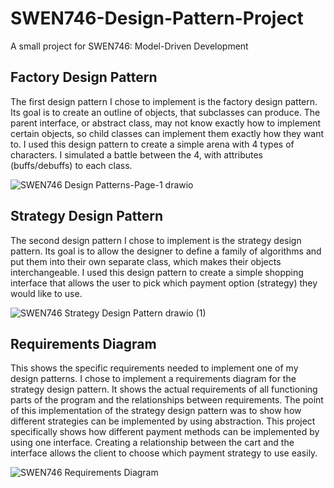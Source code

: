 # SWEN746-Design-Pattern-Project
A small project for SWEN746: Model-Driven Development

## Factory Design Pattern
The first design pattern I chose to implement is the factory design pattern. Its goal is to create an outline of objects, that subclasses can produce. The parent interface, or abstract class, may not know exactly how to implement certain objects, so child classes can implement them exactly how they want to. I used this design pattern to create a simple arena with 4 types of characters. I simulated a battle between the 4, with attributes (buffs/debuffs) to each class.

![SWEN746 Design Patterns-Page-1 drawio](https://github.com/user-attachments/assets/43caf0a2-be94-4a86-9de9-9a08f07a891a)

## Strategy Design Pattern
The second design pattern I chose to implement is the strategy design pattern. Its goal is to allow the designer to define a family of algorithms and put them into their own separate class, which makes their objects interchangeable. I used this design pattern to create a simple shopping interface that allows the user to pick which payment option (strategy) they would like to use. 

![SWEN746 Strategy Design Pattern drawio (1)](https://github.com/user-attachments/assets/c650f976-7beb-408d-8f38-dbd78c21cae8)

## Requirements Diagram
This shows the specific requirements needed to implement one of my design patterns. I chose to implement a requirements diagram for the strategy design pattern. It shows the actual requirements of all functioning parts of the program and the relationships between requirements. The point of this implementation of the strategy design pattern was to show how different strategies can be implemented by using abstraction. This project specifically shows how different payment methods can be implemented by using one interface. Creating a relationship between the cart and the interface allows the client to choose which payment strategy to use easily.

![SWEN746 Requirements Diagram](https://github.com/user-attachments/assets/5ae400ae-6509-405a-a95a-415dfed7aaa5)
